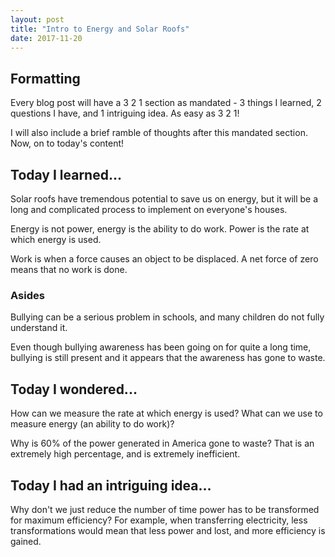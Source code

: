 ```yaml
---
layout: post
title: "Intro to Energy and Solar Roofs"
date: 2017-11-20
---
```


## Formatting

Every blog post will have a 3 2 1 section as mandated - 3 things I learned, 2 questions I have, and 1 intriguing idea. As easy as 3 2 1!

I will also include a brief ramble of thoughts after this mandated section. Now, on to today's content!

## Today I learned...

Solar roofs have tremendous potential to save us on energy, but it will be a long and complicated process to implement on everyone's houses.

Energy is not power, energy is the ability to do work. Power is the rate at which energy is used. 

Work is when a force causes an object to be displaced. A net force of zero means that no work is done.

### Asides

Bullying can be a serious problem in schools, and many children do not fully understand it.

Even though bullying awareness has been going on for quite a long time, bullying is still present and it appears that the awareness has gone to waste.

## Today I wondered...

How can we measure the rate at which energy is used? What can we use to measure energy (an ability to do work)?

Why is 60% of the power generated in America gone to waste? That is an extremely high percentage, and is extremely inefficient.

## Today I had an intriguing idea...

Why don't we just reduce the number of time power has to be transformed for maximum efficiency? For example, when transferring electricity, less transformations would mean that less power and lost, and more efficiency is gained.